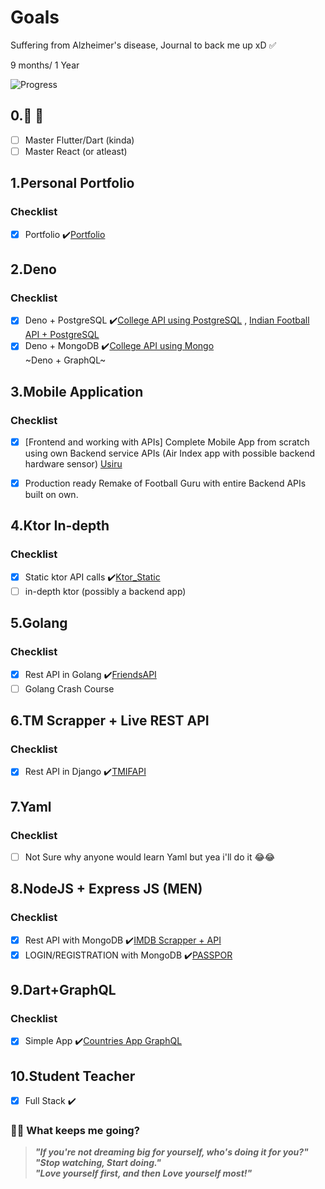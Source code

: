 # Goals
Suffering from Alzheimer's disease, Journal to back me up xD ✅

9 months/ 1 Year

![Progress](https://progress-bar.dev/70/?title=progress)

## 0.🚀 🚀
- [ ] Master Flutter/Dart (kinda)
- [ ] Master React (or atleast)

## 1.Personal Portfolio

### Checklist
- [x] Portfolio  ✔️[Portfolio](https://github.com/xanf-code/MyPortfolio)

## 2.Deno

### Checklist
- [x] Deno + PostgreSQL  ✔️[College API using PostgreSQL](https://github.com/xanf-code/CollegesAPI) , [Indian Football API + PostgreSQL](https://github.com/xanf-code/Indian-Football-API)
- [x] Deno + MongoDB  ✔️[College API using Mongo](https://github.com/xanf-code/MongoCollegeAPI)\
~Deno + GraphQL~

## 3.Mobile Application

### Checklist
- [x] [Frontend and working with APIs] Complete Mobile App from scratch using own Backend service APIs
(Air Index app with possible backend hardware sensor) [Usiru](https://github.com/xanf-code/usiru)

- [x] Production ready Remake of Football Guru with entire Backend APIs built on own.

## 4.Ktor In-depth

### Checklist

- [x] Static ktor API calls  ✔️[Ktor_Static](https://github.com/xanf-code/ktor_1)
- [ ] in-depth ktor (possibly a backend app)

## 5.Golang

### Checklist

- [x] Rest API in Golang  ✔️[FriendsAPI](https://github.com/xanf-code/friendsapi-goLang)
- [ ] Golang Crash Course

## 6.TM Scrapper + Live REST API

### Checklist

- [x] Rest API in Django  ✔️[TMIFAPI](https://github.com/xanf-code/indianfootball_djangoDB)

## 7.Yaml

### Checklist

- [ ] Not Sure why anyone would learn Yaml but yea i'll do it 😂😂

## 8.NodeJS + Express JS (MEN)

### Checklist

- [x] Rest API with MongoDB  ✔️[IMDB Scrapper + API](https://github.com/xanf-code/MEAN-CRUD-Rest-API)
- [x] LOGIN/REGISTRATION with MongoDB  ✔️[PASSPOR](https://github.com/xanf-code/Login-Registration-REST-API)

## 9.Dart+GraphQL

### Checklist
- [x] Simple App  ✔️[Countries App GraphQL](https://github.com/xanf-code/graphql_app)

## 10.Student Teacher
- [x] Full Stack ✔️

### 📝🤘 What keeps me going?

> ***"If you're not dreaming big for yourself, who's doing it for you?"***\
> ***"Stop watching, Start doing."***\
> ***"Love yourself first, and then Love yourself most!"***
